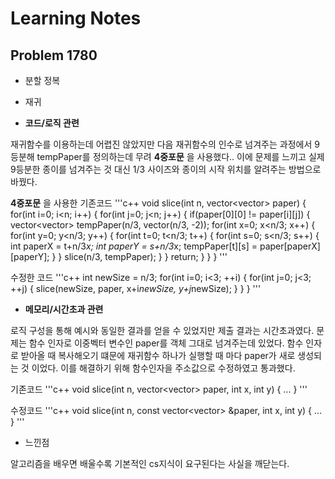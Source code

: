 # Learning Notes

## Problem 1780

* 분할 정복
* 재귀

* **코드/로직 관련**

재귀함수를 이용하는데 어렵진 않았지만 다음 재귀함수의 인수로 넘겨주는 과정에서 9등분해 tempPaper를 정의하는데 무려 **4중포문** 을 사용했다.. 이에 문제를 느끼고 실제 9등분한 종이를 넘겨주는 것 대신 1/3 사이즈와 종이의 시작 위치를 알려주는 방법으로 바꿨다.

**4중포문** 을 사용한 기존코드
'''c++
void slice(int n, vector<vector<int>> paper) {
    for(int i=0; i<n; i++) {
        for(int j=0; j<n; j++) {
            if(paper[0][0] != paper[i][j]) {
                vector<vector<int>> tempPaper(n/3, vector<int>(n/3, -2));
                for(int x=0; x<n/3; x++) {
                    for(int y=0; y<n/3; y++) {
                        for(int t=0; t<n/3; t++) {
                            for(int s=0; s<n/3; s++) {
                                int paperX = t+n/3*x;
                                int paperY = s+n/3*x;
                                tempPaper[t][s] = paper[paperX][paperY];
                            }
                        }
                        slice(n/3, tempPaper);
                    }
                }
                return;
            }
        }
    }
'''

수정한 코드
'''c++
int newSize = n/3;
    for(int i=0; i<3; ++i) {
        for(int j=0; j<3; ++j) {
            slice(newSize, paper, x+i*newSize, y+j*newSize);
        }
    }
}
'''

* **메모리/시간초과 관련**

로직 구성을 통해 예시와 동일한 결과를 얻을 수 있었지만 제출 결과는 시간초과였다. 문제는 함수 인자로 이중벡터 변수인 paper를 객체 그대로 넘겨주는데 있었다. 함수 인자로 받아올 때 복사해오기 떄문에 재귀함수 하나가 실행할 때 마다 paper가 새로 생성되는 것 이었다. 이를 해결하기 위해 함수인자을 주소값으로 수정하였고 통과했다.

기존코드
'''c++
void slice(int n, vector<vector<int>> paper, int x, int y) {
    ...
}
'''

수정코드
'''c++
void slice(int n, const vector<vector<int>> &paper, int x, int y) {
    ...
}
'''

* 느낀점

알고리즘을 배우면 배울수록 기본적인 cs지식이 요구된다는 사실을 깨닫는다.